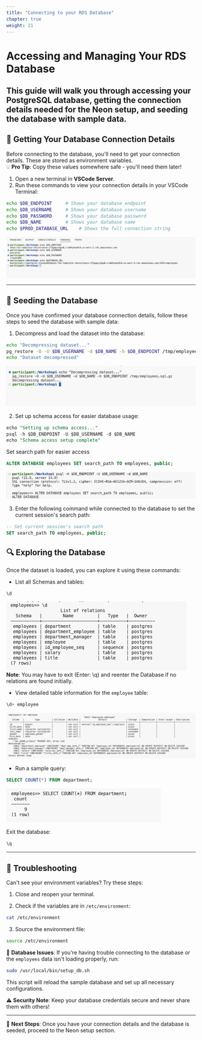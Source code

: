 ```yaml
---
title: "Connecting to your RDS Database"
chapter: true
weight: 21
---
```

# Accessing and Managing Your RDS Database  
This guide will walk you through accessing your PostgreSQL database, getting the connection details needed for the Neon setup, and seeding the database with sample data.  
---
## 🔑 Getting Your Database Connection Details  
Before connecting to the database, you'll need to get your connection details. These are stored as environment variables.  
💡 **Pro Tip**: Copy these values somewhere safe - you'll need them later!  
1. Open a new terminal in **VSCode Server**.  
2. Run these commands to view your connection details in your VSCode Terminal:  
```bash
echo $DB_ENDPOINT     # Shows your database endpoint  
echo $DB_USERNAME     # Shows your database username  
echo $DB_PASSWORD     # Shows your database password  
echo $DB_NAME         # Shows your database name  
echo $PROD_DATABASE_URL    # Shows the full connection string
```
![Screenshot of Environment Variable Output](/images/environment-variables-output.png)  

---

## 🔄 Seeding the Database  

Once you have confirmed your database connection details, follow these steps to seed the database with sample data:  

1. Decompress and load the dataset into the database:  

```bash
echo "Decompressing dataset..."  
pg_restore -O -U $DB_USERNAME -d $DB_NAME -h $DB_ENDPOINT /tmp/employees.sql.gz  
echo "Dataset decompressed"  
```

![Screenshot of Dataset Decompression](/images/decompress-dataset.png)  

2. Set up schema access for easier database usage:  

```sql
echo "Setting up schema access..."  
psql -h $DB_ENDPOINT -U $DB_USERNAME -d $DB_NAME
echo "Schema access setup complete" 
```

Set search path for easier access  
```sql
ALTER DATABASE employees SET search_path TO employees, public;  
```

![Screenshot of Schema Setup](/images/schema-setup.png)  

3. Enter the following command while connected to the database to set the current session's search path:  

```sql
-- Set current session's search path  
SET search_path TO employees, public;  
```

## 🔍 Exploring the Database  

Once the dataset is loaded, you can explore it using these commands:  

- List all Schemas and tables:  

```sql
\d
```

![Screenshot of List Tables Output](/images/list-tables-output.png)
**Note**: You may have to exit (Enter: \q) and reenter the Database if no relations are found initially.

- View detailed table information for the `employee` table:  

```sql
\d+ employee
```

![Screenshot of Table Information](/images/table-info.png)  

- Run a sample query:  

```sql
SELECT COUNT(*) FROM department;
```

![Screenshot of Sample Query Output](/images/sample-query-output.png)  

Exit the database:

```sql
\q
```

---

## 🔧 Troubleshooting  

Can't see your environment variables? Try these steps:  

1. Close and reopen your terminal.  


2. Check if the variables are in `/etc/environment`:  

```bash
cat /etc/environment  
```

3. Source the environment file:  

```bash
source /etc/environment  
```

🛑 **Database Issues**: If you're having trouble connecting to the database or the `employees` data isn't loading properly, run:  

```bash
sudo /usr/local/bin/setup_db.sh  
```

This script will reload the sample database and set up all necessary configurations.  

⚠️ **Security Note**: Keep your database credentials secure and never share them with others!  

---

🎯 **Next Steps**: Once you have your connection details and the database is seeded, proceed to the Neon setup section.
